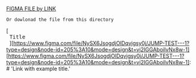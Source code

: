 [FIGMA FILE by LINK](https://www.figma.com/file/NySX6JsogdjOlDqvjgsy0j/JUMP-TEST---1?type=design&node-id=205%3A10&mode=design&t=vj2IGGAboiIvNx8w-1)

`Or dowlonad the file from this directory`


[<kbd> <br> Title <br> </kbd>][https://www.figma.com/file/NySX6JsogdjOlDqvjgsy0j/JUMP-TEST---1?type=design&node-id=205%3A10&mode=design&t=vj2IGGAboiIvNx8w-1]
[https://www.figma.com/file/NySX6JsogdjOlDqvjgsy0j/JUMP-TEST---1?type=design&node-id=205%3A10&mode=design&t=vj2IGGAboiIvNx8w-1]: # 'Link with example title.'
